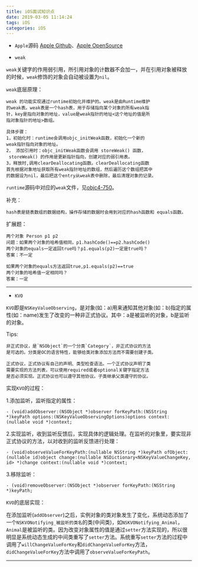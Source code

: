 ```yaml
---
title: iOS面试知识点
date: 2019-03-05 11:14:24
tags: iOS
categories: iOS
---
```


* `Apple`源码 [Apple Github](https://github.com/opensource-apple?tab=overview&from=2018-12-01&to=2018-12-31)、[Apple OpenSource](https://opensource.apple.com/source/)

* `weak`

`weak`关键字的作用弱引用，所引用对象的计数器不会加一，并在引用对象被释放的时候，`weak`修饰的对象会自动被设置为`nil`。

`weak`底层原理：

```
weak 的功能实现通过runtime初始化并维护的。weak是由Runtime维护
的weak表。weak表是一个hash表，用于存储指向某个对象的所有weak指
针，key是指向对象的地址，value是weak指针的地址<这个地址的值是所
指对象指针的地址>数组。

具体步骤：
1，初始化时：runtime会调用objc_initWeak函数，初始化一个新的
weak指针指向对象的地址。
2， 添加引用时：objc_initWeak函数会调用 storeWeak() 函数，
 storeWeak() 的作用是更新指针指向，创建对应的弱引用表。
3，释放时,调用clearDeallocating函数。clearDeallocating函数
首先根据对象地址获取所有weak指针地址的数组，然后遍历这个数组把其中
的数据设为nil，最后把这个entry从weak表中删除，最后清理对象的记录。
```

`runtime`源码中对应的`weak`文件，见[objc4-750](https://opensource.apple.com/source/objc4/objc4-750/runtime/)。

补充：

```
hash表是链表数组的数据结构，操作存储的数据时会用到对应的hash函数和 equals函数。
```

扩展题：

```
两个对象 Person p1 p2
问题：如果两个对象的哈希值相同，p1.hashCode()==p2.hashCode()
两个对象的equals一定返回true吗？p1.equals(p2)一定是true吗？
答案：不一定

如果两个对象的equals方法返回true,p1.equals(p2)==true
两个对象的哈希值一定相同吗？
答案：一定
```

---

* `KVO`

`KVO`即是`NSKeyValueObserving`，是对象(如：a)用来通知其他对象(如：b)指定的属性(如：name)发生了改变的一种非正式协议。其中：a是被监听的对象，b是监听的对象。

Tips:

```
非正式协议，是`NSObject`的一个分类`Category`，非正式协议的方法
是可选的。分类是OC的语言特性，能够给类对象添加方法而不需要创建子类。

正式协议，正式协议有自己的声明、类型检查语法。一个正式协议声明了类
需要实现的方法列表，可以使用required或者optional关键字指定方法
是否必须实现。正式协议也可以遵守其他协议。子类继承父类遵守的协议。
```

实现`KVO`的过程：

1.添加监听，监听指定的属性：

```
- (void)addObserver:(NSObject *)observer forKeyPath:(NSString *)keyPath options:(NSKeyValueObservingOptions)options context:(nullable void *)context;
```

2.实现监听，收到监听反馈后，实现具体的逻辑处理。在监听的对象里，要实现非正式协议的方法，以对收到的监听反馈进行处理：

```
- (void)observeValueForKeyPath:(nullable NSString *)keyPath ofObject:(nullable id)object change:(nullable NSDictionary<NSKeyValueChangeKey, id> *)change context:(nullable void *)context;
```

3.移除监听：

```
- (void)removeObserver:(NSObject *)observer forKeyPath:(NSString *)keyPath;
```

`KVO`的底层实现：

在添加监听(`addObserver`)之后，实例对象的类对象发生了变化，系统动态添加了一个`NSKVONotifying_被监听的类名`的类(中间类)，如`NSKVONotifying_Animal`，`Animal`是被监听的类。因为改变对象属性的值是通过`setter`方法实现的，所以很明显是系统动态生成的中间类重写了`setter`方法。系统重写`setter`方法的过程中调用了`willChangeValueForKey`和`didChangeValueForKey`方法，`didChangeValueForKey`方法中调用了`observeValueForKeyPath`。

---

